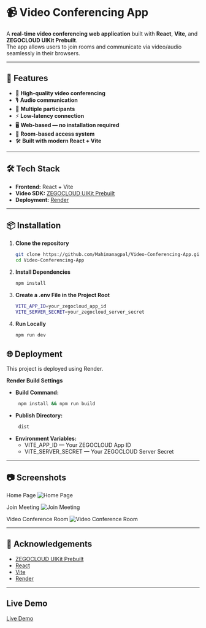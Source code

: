# 📹 Video Conferencing App

A **real-time video conferencing web application** built with **React**, **Vite**, and **ZEGOCLOUD UIKit Prebuilt**.  
The app allows users to join rooms and communicate via video/audio seamlessly in their browsers.

---

## 🚀 Features
- 🎥 **High-quality video conferencing**
- 🎙 **Audio communication**
- 👥 **Multiple participants**
- ⚡ **Low-latency connection**
- 🖥 **Web-based — no installation required**
- 🔑 **Room-based access system**
- 🛠 **Built with modern React + Vite**

---

## 🛠 Tech Stack
- **Frontend:** React + Vite
- **Video SDK:** [ZEGOCLOUD UIKit Prebuilt](https://www.zegocloud.com/)
- **Deployment:** [Render](https://render.com/)

---

## 📦 Installation

1. **Clone the repository**
   ```bash
   git clone https://github.com/Mahimanagpal/Video-Conferencing-App.git
   cd Video-Conferencing-App
2. **Install Dependencies**
     ```bash
     npm install
3. **Create a .env File in the Project Root**
    ```bash
    VITE_APP_ID=your_zegocloud_app_id
    VITE_SERVER_SECRET=your_zegocloud_server_secret 
4. **Run Locally**
    ```bash
    npm run dev

## 🌐 Deployment
This project is deployed using Render.

**Render Build Settings**

- **Build Command:**
  ```bash
   npm install && npm run build

- **Publish Directory:**
  ```bash
   dist
  
- **Environment Variables:**
     - VITE_APP_ID — Your ZEGOCLOUD App ID
     - VITE_SERVER_SECRET — Your ZEGOCLOUD Server Secret

---

## 📷 Screenshots
Home Page
![Home Page](https://github.com/Mahimanagpal/Video-Conferencing-App/blob/main/src/assets/images/homepage.png)

Join Meeting
![Join Meeting](https://github.com/Mahimanagpal/Video-Conferencing-App/blob/main/src/assets/images/joinmeeting.png)

Video Conference Room
![Video Conference Room](https://github.com/Mahimanagpal/Video-Conferencing-App/blob/main/src/assets/images/room.png)

---

## 🙌 Acknowledgements
- [ZEGOCLOUD UIKit Prebuilt](https://www.zegocloud.com/)
- [React](https://react.dev/)
- [Vite](https://vite.dev/)
- [Render](https://render.com/)

---

## Live Demo
[Live Demo](https://video-conferencing-app-hob1.onrender.com)
